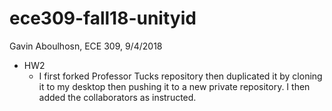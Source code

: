 # ece309-fall18-unityid
Gavin Aboulhosn, ECE 309, 9/4/2018

* HW2
  * I first forked Professor Tucks repository then duplicated it by cloning it to my desktop then pushing it to a new private repository.  I then added the collaborators as instructed.
